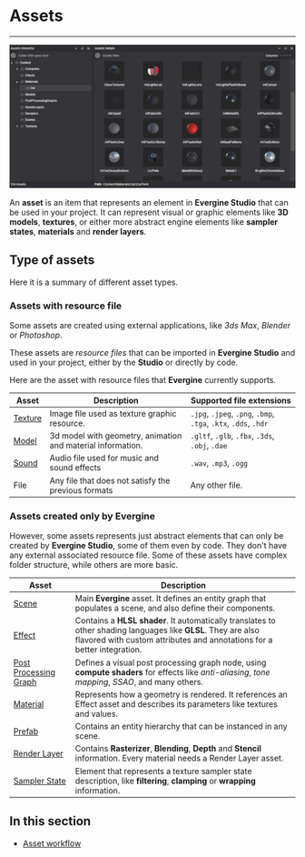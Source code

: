 # Assets
---
![Assets](images/assets.jpg)

An **asset** is an item that represents an element in **Evergine Studio** that can be used in your project. It can represent visual or graphic elements like **3D models**, **textures**, or either more abstract engine elements like **sampler states**, **materials** and **render layers**. 

## Type of assets

Here it is a summary of different asset types.

### Assets with resource file

Some assets are created using external applications, like _3ds Max_, _Blender_ or _Photoshop_. 

These assets are _resource files_ that can be imported in **Evergine Studio** and used in your project, either by the **Studio** or directly by code. 

Here are the asset with resource files that **Evergine** currently supports.

| Asset | Description | Supported file extensions|
|--------------------|-------------|-------------|
| [Texture](../../graphics/textures/index.md) | Image file used as texture graphic resource. | `.jpg`, `.jpeg`, `.png`, `.bmp`, `.tga`, `.ktx`, `.dds`, `.hdr` |
| [Model](../../graphics/models/index.md) | 3d model with geometry, animation and material information. | `.gltf`, `.glb`, `.fbx`, `.3ds`, `.obj`, `.dae` |
| [Sound](../../audio/sounds/index.md) | Audio file used for music and sound effects | `.wav`, `.mp3`, `.ogg`
| File | Any file that does not satisfy the previous formats | Any other file.

### Assets created only by Evergine

However, some assets represents just abstract elements that can only be created by **Evergine Studio**, some of them even by code. They don't have any external associated resource file. Some of these assets have complex folder structure, while others are more basic.

| Asset | Description |
|-------|-------------|
| [Scene](../../basics/scenes/index.md) | Main **Evergine** asset. It defines an entity graph that populates a scene, and also define their components. 
| [Effect](../../graphics/effects/index.md) | Contains a **HLSL shader**. It automatically translates to other shading languages like **GLSL**. They are also flavored with custom attributes and annotations for a better integration.
| [Post Processing Graph](../../graphics/post_processing_graph/index.md) | Defines a visual post processing graph node, using **compute shaders** for effects like _anti-aliasing_, _tone mapping_, _SSAO_, and many others.
| [Material](../../graphics/materials/index.md) | Represents how a geometry is rendered. It references an Effect asset and describes its parameters like textures and values.
| [Prefab](../../basics/component_arch/prefabs.md) | Contains an entity hierarchy that can be instanced in any scene.
| [Render Layer](../../graphics/render_layers/index.md) | Contains **Rasterizer**, **Blending**, **Depth** and **Stencil** information. Every material needs a Render Layer asset.
| [Sampler State](../../graphics/sampler_state/index.md) | Element that represents a texture sampler state description, like **filtering**, **clamping** or **wrapping** information.|

## In this section
* [Asset workflow](workflow.md)